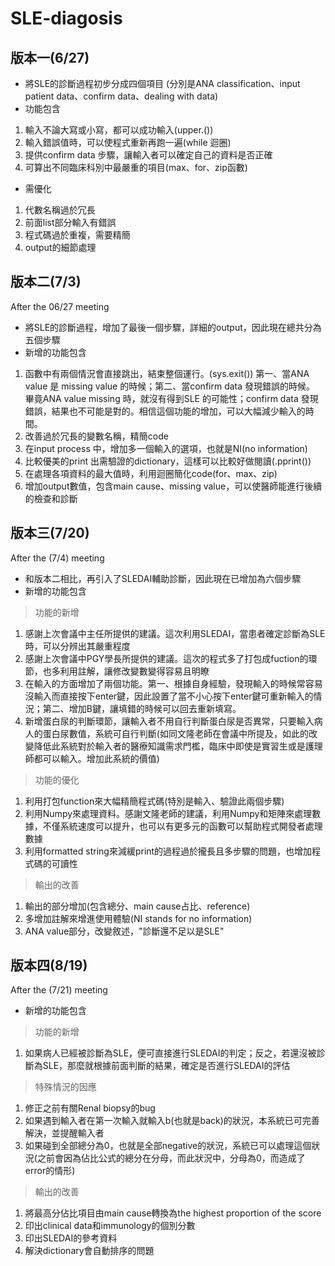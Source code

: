 # SLE-diagosis
## **版本一(6/27)**  
* 將SLE的診斷過程初步分成四個項目
(分別是ANA classification、input patient data、confirm data、dealing with data)  
* 功能包含
1. 輸入不論大寫或小寫，都可以成功輸入(upper.())
2. 輸入錯誤值時，可以使程式重新再跑一遍(while 迴圈)
3. 提供confirm data 步驟，讓輸入者可以確定自己的資料是否正確
4. 可算出不同臨床科別中最嚴重的項目(max、for、zip函數)

* 需優化
1. 代數名稱過於冗長
2. 前面list部分輸入有錯誤
3. 程式碼過於重複，需要精簡
4. output的細節處理

## **版本二(7/3)**
After the 06/27 meeting  
* 將SLE的診斷過程，增加了最後一個步驟，詳細的output，因此現在總共分為五個步驟  
* 新增的功能包含
1. 函數中有兩個情況會直接跳出，結束整個運行。(sys.exit())
第一、當ANA value 是 missing value 的時候；第二、當confirm data 發現錯誤的時候。
畢竟ANA value missing 時，就沒有得到SLE 的可能性；confirm data 發現錯誤，結果也不可能是對的。相信這個功能的增加，可以大幅減少輸入的時間。
2. 改善過於冗長的變數名稱，精簡code
3. 在input process 中，增加多一個輸入的選項，也就是NI(no information)
4. 比較優美的print 出需驗證的dictionary，這樣可以比較好做閱讀(.pprint())
5. 在處理各項資料的最大值時，利用迴圈簡化code(for、max、zip)
6. 增加output數值，包含main cause、missing value，可以使醫師能進行後續的檢查和診斷

## **版本三(7/20)**
After the (7/4) meeting
* 和版本二相比，再引入了SLEDAI輔助診斷，因此現在已增加為六個步驟
* 新增的功能包含
 >功能的新增
  1. 感謝上次會議中主任所提供的建議。這次利用SLEDAI，當患者確定診斷為SLE時，可以分辨出其嚴重程度
  2. 感謝上次會議中PGY學長所提供的建議。這次的程式多了打包成fuction的環節，也多利用註解，讓修改變數變得容易且明瞭 
  3. 在輸入的方面增加了兩個功能。第一、根據自身經驗，發現輸入的時候常容易沒輸入而直接按下enter鍵，因此設置了當不小心按下enter鍵可重新輸入的情況；第二、增加B鍵，讓填錯的時候可以回去重新填寫。
  4. 新增蛋白尿的判斷環節，讓輸入者不用自行判斷蛋白尿是否異常，只要輸入病人的蛋白尿數值，系統可自行判斷(如同文隆老師在會議中所提及，如此的改變降低此系統對於輸入者的醫療知識需求門檻，臨床中即使是實習生或是護理師都可以輸入。增加此系統的價值)
 >功能的優化
  1. 利用打包function來大幅精簡程式碼(特別是輸入、驗證此兩個步驟)
  2. 利用Numpy來處理資料。感謝文隆老師的建議，利用Numpy和矩陣來處理數據，不僅系統速度可以提升，也可以有更多元的函數可以幫助程式開發者處理數據
  3. 利用formatted string來減緩print的過程過於攏長且多步驟的問題，也增加程式碼的可讀性
 >輸出的改善
  1. 輸出的部分增加(包含總分、main cause占比、reference)
  2. 多增加註解來增進使用體驗(NI stands for no information)
  3. ANA value部分，改變敘述，"診斷還不足以是SLE"


## **版本四(8/19)**
After the (7/21) meeting
* 新增的功能包含
>功能的新增
 1. 如果病人已經被診斷為SLE，便可直接進行SLEDAI的判定；反之，若還沒被診斷為SLE，那麼就根據前面判斷的結果，確定是否進行SLEDAI的評估
>特殊情況的因應
 1. 修正之前有關Renal biopsy的bug
 2. 如果遇到輸入者在第一次輸入就輸入b(也就是back)的狀況，本系統已可完善解決，並提醒輸入者
 3. 如果碰到全部總分為0，也就是全部negative的狀況，系統已可以處理這個狀況(之前會因為佔比公式的總分在分母，而此狀況中，分母為0，而造成了error的情形)
>輸出的改善
  1. 將最高分佔比項目由main cause轉換為the highest proportion of the score
  2. 印出clinical data和immunology的個別分數
  3. 印出SLEDAI的參考資料
  4. 解決dictionary會自動排序的問題
 
